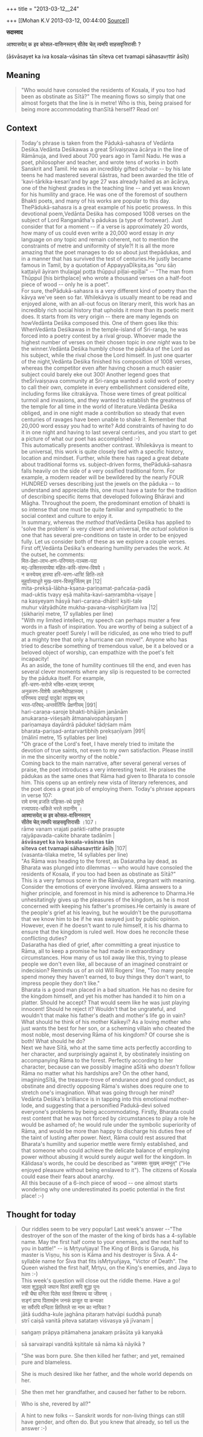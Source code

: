 +++
title = "2013-03-12__24"

+++
[[Mohan K.V	2013-03-12, 00:44:00 [Source](https://groups.google.com/g/sadaswada/c/uC9G5o1Ldsk)]]



**सदास्वाद**  

  

आश्वासयेत् क इव कोसल-वासिनस्तान् सीतेव चेत् त्वमपि साहसवृत्तिरासीः ?

  

(āśvāsayet ka iva kosala-vāsinas tān sīteva cet tvamapi sāhasavṛttir āsīḥ)

  

## Meaning

> "Who would have consoled the residents of Kosala, if you too had been as obstinate as Sītā?" The meaning flows so simply that one almost forgets that the line is in metre! Who is this, being praised for being more accommodating thanSītā herself? Read on! 

## Context

> Today's phrase is taken from the Pādukā-sahasra of Vedānta Deśika.Vedānta Deśikawas a great Śrīvaiṣṇava ācārya in the line of Rāmānuja, and lived about 700 years ago in Tamil Nadu. He was a poet, philosopher and teacher, and wrote tens of works in both Sanskrit and Tamil. He was an incredibly gifted scholar -- by his late teens he had mastered several śāstras, had been awarded the title of 'kavi-tārkika-kesari'and by age 27 was already hailed as an ācārya, one of the highest grades in the teaching line -- and yet was known for his humility and grace. He was one of the foremost of southern Bhakti poets, and many of his works are popular to this day.  
> ThePādukā-sahasra is a great example of his poetic prowess. In this devotional poem,Vedānta Deśika has composed 1008 verses on the subject of Lord Ranganātha's pādukas (a type of footwear). Just consider that for a moment -- if a verse is approximately 20 words, how many of us could even write a 20,000 word essay in *any* language on *any* topic and remain coherent, not to mention the constraints of metre and uniformity of style?! It is all the more amazing that the poet manages to do so about just thepādukas, and in a manner that has survived the test of centuries.He justly became famous in Tamil, by a quotation of AppayyaDīkṣita,as "oru śāṇ kaṭṭaiyil āyiram thuḷaigaḷ poṭṭa thūppul piḷḷai-epiḷḷai" -- "The man from Thūppul \[his birthplace\] who wrote a thousand verses on a half-foot piece of wood -- only he is a poet".  
> For sure, thePādukā-sahasra is a very different kind of poetry than the kāvya we've seen so far. Whilekāvya is usually meant to be read and enjoyed alone, with an all-out focus on literary merit, this work has an incredibly rich social history that upholds it more than its poetic merit does. It starts from its very origin -- there are many legends on howVedānta Deśika composed this. One of them goes like this: WhenVedānta Deśikawas in the temple-island of Sri-ranga, he was forced into a poetry contest by a rival group. Whoever made the highest number of verses on their chosen topic in *one night* was to be the winner.Vedānta Deśika humbly chose the pāduka of the Lord as his subject, while the rival chose the Lord himself. In just one quarter of the night,Vedānta Deśika finished his composition of 1008 verses, whereas the competitor even after having chosen a much easier subject could barely eke out 300! Another legend goes that theŚrīvaiṣṇava community at Sri-ranga wanted a solid work of poetry to call their own, complete in every embellishment considered elite, including forms like citrakāyva. Those were times of great political turmoil and invasions, and they wanted to establish the greatness of the temple for all time in the world of literature.Vedānta Deśika obliged, and in one night made a contribution so steady that even centuries of ravages have been unable to shake it. Remember that 20,000 word essay you had to write? Add constraints of having to do it in one night and having to last several centuries, and you start to get a picture of what our poet has accomplished :-)  
> This automatically presents another contrast. Whilekāvya is meant to be universal, this work is quite closely tied with a specific history, location and mindset. Further, while there has raged a great debate about traditional forms vs. subject-driven forms, thePādukā-sahasra falls heavily on the side of a very ossified traditional form. For example, a modern reader will be bewildered by the nearly FOUR HUNDRED verses describing just the jewels on the pāduka -- to understand and appreciate this, one must have a taste for the tradition of describing specific items that developed following Bhāravi and Māgha. Throughout the poem, the predominant emotion of bhakti is so intense that one must be quite familiar and sympathetic to the social context and culture to enjoy it.  
> In summary, whereas the *method* thatVedānta Deśika has applied to 'solve the problem' is very clever and universal, the *actual solution* is one that has several pre-conditions on taste in order to be enjoyed fully. Let us consider both of these as we explore a couple verses.  
> First off,Vedānta Deśika's endearing humility pervades the work. At the outset, he comments:  
> मित-प्रेक्षा-लाभ-क्षण-परिणमत्-पञ्चश-पदा  
> मद्-उक्तिस्त्वय्येषा महित-कवि-संरम्भ-विषये ।  
> न कस्येयम् हास्या हरि-चरण-धात्रि! क्षिति-तले  
> मुहुर्वात्याधूते मुख-पवन-विस्फूर्जितम् इव \|12\|  
> mita-prekṣā-lābha-kṣaṇa-pariṇamat-pañcaśa-padā  
> mad-uktis tvayy eṣā mahita-kavi-saṃrambha-viṣaye \|  
> na kasyeyam hāsyā hari-caraṇa-dhātri! kṣiti-tale  
> muhur vātyādhūte mukha-pavana-visphūrjitam iva \|12\|  
> (śikhariṇī metre, 17 syllables per line)  
> "With my limited intellect, my speech can perhaps muster a few words in a flash of inspiration. You are worthy of being a subject of a much greater poet! Surely I will be ridiculed, as one who tried to puff at a mighty tree that only a hurricane can move!". Anyone who has tried to describe something of tremendous value, be it a beloved or a beloved object of worship, can empathize with the poet's felt incapacity!  
> As an aside, the tone of humility continues till the end, and even has several clever moments where any slip is requested to be corrected by the pāduka itself. For example,  
> हरि-चरण-सरोजे भक्ति-भाजाम् जनानाम्  
> अनुकरण-विशेषैः आत्मनैवोपहास्यम् ।  
> परिणमय दयार्द्रा पादुके! तादृशम् माम्  
> भरत-परिषद्-अन्तर्वर्तिभिः प्रेक्षणीयम् \|991\|  
> hari-caraṇa-saroje bhakti-bhājām janānām  
> anukaraṇa-viśeṣaiḥ ātmanaivopahāsyam \|  
> pariṇamaya dayārdrā pāduke! tādṛśam mām  
> bharata-pariṣad-antarvartibhiḥ prekṣaṇīyam \|991\|  
> (mālinī metre, 15 syllables per line)  
> "Oh grace of the Lord's feet, I have merely tried to imitate the devotion of true saints, not even to my own satisfaction. Please instill in me the sincerity worthy of the noble."  
> Coming back to the main narrative, after several general verses of praise, the poet introduces a very interesting twist. He praises the pādukas as the same ones that Rāma had given to Bharata to console him. This opens up an entirely new vista of literary references, and the poet does a great job of employing them. Today's phrase appears in verse 107:  
> रामे वनम् व्रजति पङ्क्ति-रथे प्रसुप्ते  
> रज्यापवद-चकिते भरते तदानीम् ।  
> **आश्वासयेत् क इव कोसल-वासिनस्तान्**  
> **सीतेव चेत् त्वमपि साहसवृत्तिरासीः** ।107।  
> rāme vanam vrajati paṅkti-rathe prasupte  
> rajyāpavada-cakite bharate tadānīm \|  
> **āśvāsayet ka iva kosala-vāsinas tān**  
> **sīteva cet tvamapi sāhasavṛttir āsīḥ** \|107\|  
> (vasanta-tilaka metre, 14 syllables per line)  
> "As Rāma was heading to the forest, as Daśaratha lay dead, as Bharata was plunged into dilemmas -- who would have consoled the residents of Kosala, if you too had been as obstinate as Sītā?"  
> This is a very famous scene in the Rāmāyaṇa, pregnant with meaning. Consider the emotions of everyone involved. Rāma answers to a higher principle, and foremost in his mind is adherence to Dharma.He unhesitatingly gives up the pleasures of the kingdom, as he is most concerned with keeping his father's promises.He certainly is aware of the people's grief at his leaving, but he wouldn't be the puruṣottama that we know him to be if he was swayed just by public opinion. However, even if he doesn't want to rule himself, it is his dharma to ensure that the kingdom is ruled well. How does he reconcile these conflicting duties?  
> Daśaratha has died of grief, after committing a great injustice to Rāma, all to keep a promise he had made in extraordinary circumstances. How many of us toil away like this, trying to please people we don't even like, all because of an imagined constraint or indecision? Reminds us of an old Will Rogers' line, "Too many people spend money they haven't earned, to buy things they don't want, to impress people they don't like."  
> Bharata is a good man placed in a bad situation. He has no desire for the kingdom himself, and yet his mother has handed it to him on a platter. Should he accept? That would seem like he was just playing innocent! Should he reject it? Wouldn't that be ungrateful, and wouldn't that make his father's death and mother's life go in vain? What should he think of his mother Kaikeyi? As a loving mother who just wants the best for her son, or a scheming villain who cheated the most noble, most deserving Rāma of his kingdom? Of course she is both! What should he do?  
> Next we have Sītā, who at the same time acts perfectly according to her character, and surprisingly against it, by obstinately insisting on accompanying Rāma to the forest. Perfectly according to her character, because can we possibly imagine aSītā who *doesn't* follow Rāma no matter what his hardships are? On the other hand, imaginingSītā, the treasure-trove of endurance and good conduct, as obstinate and directly opposing Rāma's wishes does require one to stretch one's imagination. What was going through her mind?  
> Vedānta Deśika's brilliance is in tapping into this emotional mother-lode, and suggesting that a personified Padukā-devi solved everyone's problems by being accommodating. Firstly, Bharata could rest content that he was not forced by circumstances to play a role he would be ashamed of; he would rule under the symbolic superiority of Rāma, and would be more than happy to discharge his duties free of the taint of lusting after power. Next, Rāma could rest assured that Bharata's humility and superior mettle were firmly established, and that someone who could achieve the delicate balance of employing power without abusing it would surely augur well for the kingdom. In Kālidasa's words, he could be described as "असक्तः सुखम् अन्वभूत्" ("He enjoyed pleasure without being enslaved to it"). The citizens of Kosala could ease their fears about anarchy.  
> All this because of a 6-inch piece of wood -- one almost starts wondering why one underestimated its poetic potential in the first place! :-)

## Thought for today

> Our riddles seem to be very popular! Last week's answer --"The destroyer of the son of the master of the king of birds has a 4-syllable name. May the first half come to your enemies, and the next half to you in battle!" -- is Mṛtyuñjaya! The King of Birds is Garuḍa, his master is Viṣṇu, his son is Kāma and his destroyer is Śiva. A 4-syllable name for Śiva that fits isMṛtyuñjaya, "Victor of Death". The Queen wished the first half, Mṛtyu, on the King's enemies, and Jaya to him :-)  
> This week's question will close out the riddle theme. Have a go!  
> जाता शुद्धकुले जघान पितरं हत्वापि शुद्धा पुनः  
> स्त्री चैषा वनिता पितेव सततं विश्वस्य या जीवनम् ।  
> सङ्गं प्राप्य पितामहेन जनकं प्रासूत या कन्यका  
> सा सर्वैरपि वन्दिता क्षितितले सा नाम का नायिका ?  
> jātā śuddha-kule jaghāna pitaraṃ hatvāpi śuddhā punaḥ  
> strī caiṣā vanitā piteva satataṃ viśvasya yā jīvanam \| 
 
> saṅgaṃ prāpya pitāmahena janakaṃ prāsūta yā kanyakā
 
 
> sā sarvairapi vanditā kṣititale sā nāma kā nāyikā ? 
 
 
 
 
 
 
 
 
 
 
 
> "She was born pure. She then killed her father; and yet, remained pure and blameless.
 
 
> She is much desired like her father, and the whole world depends on her.
 
 
> She then met her grandfather, and caused her father to be reborn.
 
 
> Who is she, revered by all?" 
 
 
 
 
 
> A hint to new folks -- Sanskrit words for non-living things can still have gender, and often do. But you knew that already, so tell us the answer :-) 
 
 
 
 
 
 

  

